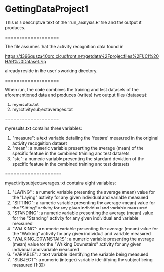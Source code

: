GettingDataProject1
===================

This is a descriptive text of the 'run_analysis.R' file and the output it produces.

===================

The file assumes that the activity recognition data found in

https://d396qusza40orc.cloudfront.net/getdata%2Fprojectfiles%2FUCI%20HAR%20Dataset.zip

already reside in the user's working directory.

===================

When run, the code combines the training and test datasets of the aforementioned data and produces (writes) two output files (datasets):
1. myresults.txt
2. myactivitysubjectaverages.txt

===================

myresults.txt contains three variables:

1. "measure": a text variable detailing the 'feature' measured in the original activity recognition dataset
2. "mean": a numeric variable presenting the average (mean) of the specific feature in the combined training and test datasets
3. "std": a numeric variable presenting the standard deviation of the specific feature in the combined training and test datasets

====================

myactivitysubjectaverages.txt contains eight variables:

1. "LAYING" : a numeric variable presenting the average (mean) value for the "Laying" activity for any given individual and variable measured
2. "SITTING":  a numeric variable presenting the average (mean) value for the "Sitting" activity for any given individual and variable measured
3. "STANDING":  a numeric variable presenting the average (mean) value for the "Standing" activity for any given individual and variable measured
4. "WALKING":  a numeric variable presenting the average (mean) value for the "Walking" activity for any given individual and variable measured
5. "WALKING_DOWNSTAIRS":  a numeric variable presenting the average (mean) value for the "Walking Downstairs" activity for any given individual and variable measured
6. "VARIABLE": a text variable identifying the variable being measured
7. "SUBJECT": a numeric (integer) variable identifying the subject being measured (1:30)
